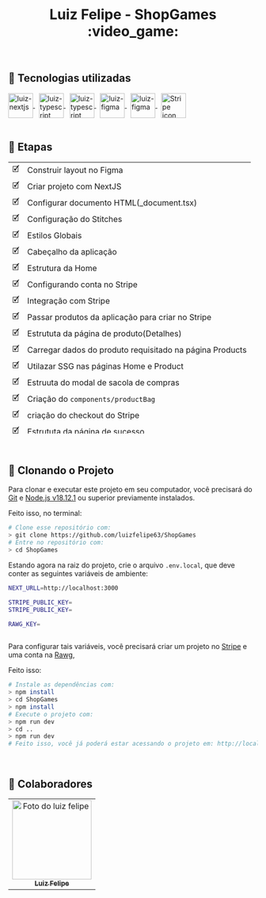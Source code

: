 <h1 align="center">Luiz Felipe - ShopGames :video_game: </h1>

<br>

## :rocket: Tecnologias utilizadas

<div>
  <a href="https://nextjs.org/">
    <img align="center" alt="luiz-nextjs" height="50" width="50" src="https://skillicons.dev/icons?i=nextjs">
  <a/>  
  &nbsp;
  <a href="https://www.typescriptlang.org/">
    <img align="center" alt="luiz-typescript" height="50" width="50" src="https://skillicons.dev/icons?i=typescript">
  <a/>  
  &nbsp;  
  <a href="https://react.dev/">
    <img align="center" alt="luiz-typescript" height="50" width="50" src="https://skillicons.dev/icons?i=react">
  <a/>
   &nbsp; 
  <a href="https://stitches.dev/">
    <img align="center" alt="luiz-figma" height="50" width="50" src="https://xesque.rocketseat.dev/platform/tech/1663679889933.svg">
  </a>
  &nbsp;  
  <a href="https://www.figma.com/">
    <img align="center" alt="luiz-figma" height="50" width="50" src="https://skillicons.dev/icons?i=figma">
  </a>
  &nbsp;  
  <a href="https://stripe.com/br"> 
    <img align="center" src="https://user-images.githubusercontent.com/86276393/212921259-b6b0f80e-d9ed-4b0e-b17a-34733b507cec.png" height="50" width="50" alt="Stripe icon"/>
  </a>  
</div>

<br>

## :calendar: Etapas 


<table height="548px">
  <tr>
    <td>
      🗹
    </td>
    <td>
      Construir layout no Figma
    </td>
  </tr>
  <tr>
     <td>
      🗹
    </td>
    <td>
      Criar projeto com NextJS
    </td>
  </tr>
  <tr>
    <td>
      🗹
    </td>
    <td>
       Configurar documento HTML(_document.tsx)
    </td>
  </tr>
  <tr>
    <td>
      🗹
    </td>
    <td>
     Configuração do Stitches
    </td>
  </tr>
  <tr>
    <td>
      🗹
    </td>
    <td>
      Estilos Globais
    </td>
  </tr>
  <tr>
    <td>
      🗹
    </td>
    <td>
      Cabeçalho da aplicação
    </td>
  </tr>
  <tr>
    <td>
      🗹
    </td>
    <td>
      Estrutura da Home
    </td>
  </tr>
  <tr>
    <td>
      🗹
    </td>
    <td>
      Configurando conta no Stripe
    </td>
  </tr>
  <tr>
    <td>
      🗹
    </td>
    <td>
      Integração com Stripe
    </td>
  </tr>
  <tr>
    <td>
      🗹
    </td>
    <td>
      Passar produtos da aplicação para criar no Stripe
    </td>
  </tr>
  <tr>
    <td>
      🗹
    </td>
    <td>
      Estrututa da página de produto(Detalhes)
    </td>
  </tr>
  <tr>
    <td>
      🗹
    </td>
    <td>
      Carregar dados do produto requisitado na página Products
    </td>
  </tr>
  <tr>
    <td>
      🗹
    </td>
    <td>
      Utilazar SSG nas páginas Home e Product
    </td>
  </tr>
  <tr>
    <td>
      🗹
    </td>
    <td>
      Estruuta do modal de sacola de compras
    </td>
  </tr>
  <tr>
    <td>
      🗹
    </td>
    <td>
     Criação do <code>components/productBag</code>
    </td>
  </tr>
  <tr>
    <td>
      🗹
    </td>
    <td>
      criação do checkout do Stripe
    </td>
  </tr>
  <tr>
    <td>
      🗹
    </td>
    <td>
      Estrututa da página de sucesso
    </td>
  </tr>
  <tr>
    <td>
      🗹
    </td>
    <td>
      Dados da compra na página de sucesso
    </td>
  </tr>
  <tr>
    <td>
      🗹
    </td>
    <td>
     Reponsividade da aplicação
    </td>
  </tr>
  <tr>
    <td>
     ☐
    </td>
    <td>
      Botão de adicionar um jogo na sacola(Página de detalhes)
    </td>
  </tr>
  <tr>
    <td>
      ☐
    </td>
    <td>
      Traduzir o texto de sobre do jogo(Página de detalhes)
    </td>
  </tr>
  <tr>
    <td>
     ☐
    </td>
    <td>
      Função de pesquisa
    </td>
  </tr>
  <tr>
    <td>
     ☐
    </td>
    <td>
     Filtragem de games
    </td>
  </tr>
  <tr>
    <td>
     ☐
    </td>
    <td>
     Estilização do estado de Loading da aplicação 
    </td>
  </tr>
  <tr>
    <td>
     ☐
    </td>
    <td>
      Função de login de usúario
    </td>
  </tr>
  <tr>
    <td>
      ☐
    </td>
    <td>
      Estilizar Scroll
    </td>
  </tr>
</table>
    
<br>    
    
## :round_pushpin: Clonando o Projeto

Para clonar e executar este projeto em seu computador, você precisará do [Git](https://git-scm.com/) e [Node.js v18.12.1](https://nodejs.org/en/) ou superior previamente instalados.<br>
    
Feito isso, no terminal:

```bash
# Clone esse repositório com:
> git clone https://github.com/luizfelipe63/ShopGames
# Entre no repositório com:
> cd ShopGames
```

Estando agora na raiz do projeto, crie o arquivo `.env.local`, que deve conter as seguintes variáveis de ambiente:

```bash
NEXT_URLL=http://localhost:3000

STRIPE_PUBLIC_KEY=
STRIPE_PUBLIC_KEY=

RAWG_KEY=
    
```

Para configurar tais variáveis, você precisará criar um projeto no [Stripe](https://stripe.com/en-br/) e uma conta na [Rawg](https://rawg.io/), 
    
Feito isso:

```bash
# Instale as dependências com:
> npm install
> cd ShopGames
> npm install
# Execute o projeto com:
> npm run dev
> cd ..
> npm run dev
# Feito isso, você já poderá estar acessando o projeto em: http://localhost:3000
```    
<br>    
    
## :punch: Colaboradores

<table>
  <tr>
    <td align="center">
      <a href="https://www.linkedin.com/in/luiz-feliperocha/">
        <img src="https://avatars.githubusercontent.com/u/75274860?s=400&u=9e5dc5aad655b35597774819531e14d9bd653775&v=4" width="160px;" alt="Foto do luiz felipe"/><br>
        <sub>
          <b>Luiz Felipe</b>
        </sub>
      </a>
    </td>
  </tr>
</table>
